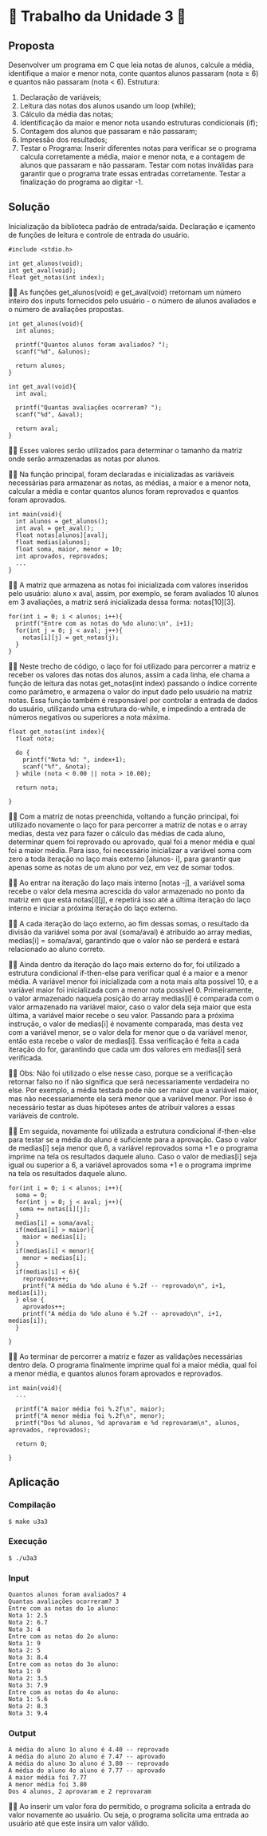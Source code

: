 # 🦙 Trabalho da Unidade 3 🦙 

## Proposta

Desenvolver um programa em C que leia notas de alunos, calcule a média, identifique a maior e menor nota, conte quantos alunos passaram (nota ≥ 6) e quantos não passaram (nota < 6). Estrutura: 
1. Declaração de variáveis;
2. Leitura das notas dos alunos usando um loop (while);
3. Cálculo da média das notas;
4. Identificação da maior e menor nota usando estruturas condicionais (if); 
5. Contagem dos alunos que passaram e não passaram;
6. Impressão dos resultados;
7. Testar o Programa: Inserir diferentes notas para verificar se o programa calcula corretamente a média, maior e menor nota, e a contagem de alunos que passaram e não passaram. Testar com notas inválidas para garantir que o programa trate essas entradas corretamente. Testar a finalização do programa ao digitar -1.

## Solução 

Inicialização da biblioteca padrão de entrada/saída.
Declaração e içamento de funções de leitura e controle de entrada do usuário.

```
#include <stdio.h>

int get_alunos(void);
int get_aval(void);
float get_notas(int index);
```

:technologist: As funções get_alunos(void) e get_aval(void) rretornam um número inteiro dos inputs fornecidos pelo usuário - o número de alunos avaliados e o número de avaliações propostas.

```
int get_alunos(void){
  int alunos;
  
  printf("Quantos alunos foram avaliados? ");
  scanf("%d", &alunos);

  return alunos;
}

int get_aval(void){
  int aval;

  printf("Quantas avaliações ocorreram? ");
  scanf("%d", &aval);

  return aval;
}
```
:technologist: Esses valores serão utilizados para determinar o tamanho da matriz onde serão armazenadas as notas por alunos. <br>

:technologist: Na função principal, foram declaradas e inicializadas as variáveis necessárias para armazenar as notas, as médias, a maior e a menor nota, calcular a média e contar quantos alunos foram reprovados e quantos foram aprovados.

```
int main(void){
  int alunos = get_alunos();
  int aval = get_aval();
  float notas[alunos][aval];
  float medias[alunos];
  float soma, maior, menor = 10;
  int aprovados, reprovados;
  ...
}
```

:technologist: A matriz que armazena as notas foi inicializada com valores inseridos pelo usuário: aluno x aval, assim, por exemplo, se foram avaliados 10 alunos em 3 avaliações, a matriz será inicializada dessa forma: notas[10][3]. 

```
for(int i = 0; i < alunos; i++){
  printf("Entre com as notas do %do aluno:\n", i+1);
  for(int j = 0; j < aval; j++){
    notas[i][j] = get_notas(j);
  }    
}
```

:technologist: Neste trecho de código, o laço for foi utilizado para percorrer a matriz e receber os valores das notas dos alunos, assim a cada linha, ele chama a função de leitura das notas get_notas(int index) passando o índice corrente como parâmetro, e armazena o valor do input dado pelo usuário na matriz notas. Essa função também é responsável por controlar a entrada de dados do usuário, utilizando uma estrutura do-while, e impedindo a entrada de números negativos ou superiores a nota máxima. 

```
float get_notas(int index){
  float nota; 

  do {   
    printf("Nota %d: ", index+1);
    scanf("%f", &nota);
  } while (nota < 0.00 || nota > 10.00);

  return nota;
  
}
```
:technologist: Com a matriz de notas preenchida, voltando a função principal, foi utilizado novamente o laço for para percorrer a matriz de notas e o array medias, desta vez para fazer o cálculo das médias de cada aluno, determinar quem foi reprovado ou aprovado, qual foi a menor média e qual foi a maior média. Para isso, foi necessário inicializar a variável soma com zero a toda iteração no laço mais externo [alunos- i], para garantir que apenas some as notas de um aluno por vez, em vez de somar todos. <br>

:technologist: Ao entrar na iteração do laço mais interno [notas -j], a variável soma recebe o valor dela mesma acrescida do valor armazenado no ponto da matriz em que está notas[i][j], e repetirá isso até a última iteração do laço interno e iniciar a próxima iteração do laço externo. <br>

:technologist: A cada iteração do laço externo, ao fim dessas somas, o resultado da divisão da variável soma por aval (soma/aval) é atribuído ao array medias, medias[i] = soma/aval, garantindo que o valor não se perderá e estará relacionado ao aluno correto. <br>

:technologist: Ainda dentro da iteração do laço mais externo do for, foi utilizado a estrutura condicional if-then-else para verificar qual é a maior e a menor média. A variável menor foi inicializada com a nota mais alta possível 10, e a variável maior foi inicializada com a menor nota possível 0. Primeiramente, o valor armazenado naquela posição do array medias[i] é comparada com o valor armazenado na variável maior, caso o valor dela seja maior que esta última, a variável maior recebe o seu valor. Passando para a próxima instrução, o valor de medias[i] é novamente comparada, mas desta vez com a variável menor, se o valor dela for menor que o da variável menor, então esta recebe o valor de medias[i]. Essa verificação é feita a cada iteração do for, garantindo que cada um dos valores em medias[i] será verificada. <br> 

:technologist: Obs: Não foi utilizado o else nesse caso, porque se a verificação retornar falso no if não significa que será necessariamente verdadeira no else. Por exemplo, a média testada pode não ser maior que a variável maior, mas não necessariamente ela será menor que a variável menor. Por isso é necessário testar as duas hipóteses antes de atribuir valores a essas variáveis de controle. <br>

:technologist: Em seguida, novamente foi utilizada a estrutura condicional if-then-else para testar se a média do aluno é suficiente para a aprovação. Caso o valor de medias[i] seja menor que 6, a variável reprovados soma +1 e o programa imprime na tela os resultados daquele aluno. Caso o valor de medias[i] seja igual ou superior a 6, a variável aprovados soma +1 e o programa imprime na tela os resultados daquele aluno.

```
for(int i = 0; i < alunos; i++){
  soma = 0;
  for(int j = 0; j < aval; j++){
   soma += notas[i][j];      
  }
  medias[i] = soma/aval;
  if(medias[i] > maior){
    maior = medias[i];
  }
  if(medias[i] < menor){
    menor = medias[i];
  }
  if(medias[i] < 6){
    reprovados++;
    printf("A média do %do aluno é %.2f -- reprovado\n", i+1, medias[i]);
  } else {
    aprovados++;
    printf("A média do %do aluno é %.2f -- aprovado\n", i+1, medias[i]);
  }
  
}
```
:technologist: Ao terminar de percorrer a matriz e fazer as validações necessárias dentro dela. O programa finalmente imprime qual foi a maior média, qual foi a menor média, e quantos alunos foram aprovados e reprovados.
```
int main(void){
  ...

  printf("A maior média foi %.2f\n", maior);
  printf("A menor média foi %.2f\n", menor);
  printf("Dos %d alunos, %d aprovaram e %d reprovaram\n", alunos, aprovados, reprovados);

  return 0;

}
```

## Aplicação

### Compilação

```
$ make u3a3
```

### Execução

```
$ ./u3a3
```

### Input

```
Quantos alunos foram avaliados? 4
Quantas avaliações ocorreram? 3
Entre com as notas do 1o aluno:
Nota 1: 2.5
Nota 2: 6.7
Nota 3: 4
Entre com as notas do 2o aluno:
Nota 1: 9
Nota 2: 5
Nota 3: 8.4
Entre com as notas do 3o aluno:
Nota 1: 0
Nota 2: 3.5
Nota 3: 7.9
Entre com as notas do 4o aluno:
Nota 1: 5.6
Nota 2: 8.3
Nota 3: 9.4
```

### Output

```
A média do aluno 1o aluno é 4.40 -- reprovado
A média do aluno 2o aluno é 7.47 -- aprovado
A média do aluno 3o aluno é 3.80 -- reprovado
A média do aluno 4o aluno é 7.77 -- aprovado
A maior média foi 7.77
A menor média foi 3.80
Dos 4 alunos, 2 aprovaram e 2 reprovaram
```

:technologist: Ao inserir um valor fora do permitido, o programa solicita a entrada do valor novamente ao usuário. Ou seja, o programa solicita uma entrada ao usuário até que este insira um valor válido.





